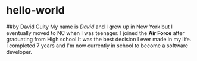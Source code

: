 # hello-world
##by David Guity
My name is *David* and I grew up in New York but I eventually moved to NC when I was teenager. I joined the **Air Force** after graduating from High school.It was the best decision I ever made in my life. I completed 7 years and I'm now currently in school to become a software developer.
